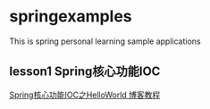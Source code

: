 # springexamples
This is spring personal learning sample applications
## lesson1 Spring核心功能IOC
[Spring核心功能IOC之HelloWorld 博客教程](https://blog.csdn.net/ljk126wy/article/details/86533384)
